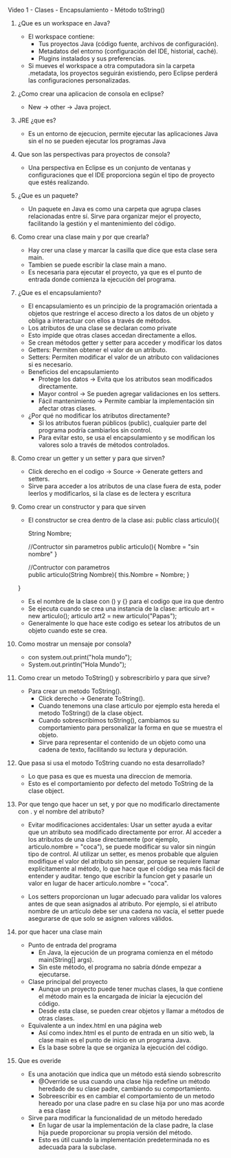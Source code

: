 Video 1 - Clases - Encapsulamiento - Método toString()


1. ¿Que es un workspace en Java?
    - El workspace contiene:
        - Tus proyectos Java (código fuente, archivos de configuración).
        - Metadatos del entorno (configuración del IDE, historial, caché).
        - Plugins instalados y sus preferencias.
    - Si mueves el workspace a otra computadora sin la carpeta .metadata, los proyectos
     seguirán existiendo, pero Eclipse perderá las configuraciones personalizadas.



2. ¿Como crear una aplicacion de consola en eclipse?
     - New -> other -> Java project. 



3. JRE ¿que es?
    - Es un entorno de ejecucion, permite ejecutar las aplicaciones Java
    sin el no se pueden ejecutar los programas Java



4. Que son las perspectivas para proyectos de consola?
    - Una perspectiva en Eclipse es un conjunto de ventanas y configuraciones 
    que el IDE proporciona según el tipo de proyecto que estés realizando.



5. ¿Que es un paquete?
    - Un paquete en Java es como una carpeta que agrupa clases relacionadas 
    entre sí. Sirve para organizar mejor el proyecto, facilitando la gestión 
    y el mantenimiento del código.



6. Como crear una clase main y por que crearla?
    - Hay crer una clase y marcar la casilla que dice 
    que esta clase sera main.
    - Tambien se puede escribir la clase main a mano.
    - Es necesaria para ejecutar el proyecto, ya que es el punto 
    de entrada donde comienza la ejecución del programa.



7. ¿Que es el encapsulamiento?
    - El encapsulamiento es un principio de la programación orientada a objetos que
    restringe el acceso directo a los datos de un objeto y obliga a interactuar con ellos a través de métodos.
    - Los atributos de una clase se declaran como private
    - Esto impide que otras clases accedan directamente a ellos.
    - Se crean métodos getter y setter para acceder y modificar los datos
    - Getters: Permiten obtener el valor de un atributo.
    - Setters: Permiten modificar el valor de un atributo con validaciones si es necesario.
    - Beneficios del encapsulamiento
        - Protege los datos → Evita que los atributos sean modificados directamente.
        - Mayor control → Se pueden agregar validaciones en los setters.
        - Fácil mantenimiento → Permite cambiar la implementación sin afectar otras clases.
    - ¿Por qué no modificar los atributos directamente?
        - Si los atributos fueran públicos (public), cualquier parte del programa podría cambiarlos sin control.
        - Para evitar esto, se usa el encapsulamiento y se modifican los valores solo a través de métodos controlados.




8. Como crear un getter y un setter y para que sirven?
    - Click derecho en el codigo -> Source -> Generate getters and setters.
    - Sirve para acceder a los atributos de una clase fuera
    de esta, poder leerlos y modificarlos, si la clase es de lectera y escritura
    

9. Como crear un constructor y para que sirven 
    - El constructor se crea dentro de la clase asi:
    public class articulo(){

        String Nombre;

        //Contructor sin parametros
        public articulo(){
            Nombre = "sin nombre"
        }

        //Contructor con parametros   
        public articulo(String Nombre){
            this.Nombre = Nombre;
        }

    }

    - Es el nombre de la clase con () y {} para el codigo que ira que dentro 
    - Se ejecuta cuando se crea una instancia de la clase:
    articulo art = new articulo();
    articulo art2 = new articulo("Papas");
    - Generalmente lo que hace este codigo es setear los atributos de un objeto
    cuando este se crea.


10. Como mostrar un mensaje por consola?
    - con system.out.print("hola mundo");
    - System.out.println("Hola Mundo");



11. Como crear un metodo ToString() y sobrescribirlo y para que sirve?
    - Para crear un metodo ToString().
        - Click derecho -> Generate ToString().
        - Cuando tenemons una clase articulo por ejemplo esta hereda 
        el metodo ToString() de la clase object.
        - Cuando sobrescribimos toString(), cambiamos su comportamiento para
         personalizar la forma en que se muestra el objeto.
        - Sirve para representar el contenido de un objeto como una cadena de texto, 
        facilitando su lectura y depuración.



12. Que pasa si usa el motodo ToString cuando no esta desarrollado?
    - Lo que pasa es que es muesta una direccion de memoria. 
    - Esto es el comportamiento por defecto del metodo ToString de la clase object. 



13. Por que tengo que hacer un set, y por que no modificarlo directamente con .
 y el nombre del atributo?

    - Evitar modificaciones accidentales:
    Usar un setter ayuda a evitar que un atributo sea modificado directamente por error. Al acceder
    a los atributos de una clase directamente (por ejemplo, articulo.nombre = "coca"), se 
    puede modificar su valor sin ningún tipo de control. Al utilizar un setter, es
    menos probable que alguien modifique el valor del atributo sin pensar, porque 
    se requiere llamar explícitamente al método, lo que hace que el código
    sea más fácil de entender y auditar.
    tengo que escribir la funcion get y pasarle un valor en lugar de hacer articulo.nombre = "coca". 

    - Los setters proporcionan un lugar adecuado para validar los valores antes de que sean 
    asignados al atributo. Por ejemplo, si el atributo nombre de un artículo debe ser una 
    cadena no vacía, el setter puede asegurarse de que solo se asignen valores válidos.


14. por que hacer una clase main
    - Punto de entrada del programa
        - En Java, la ejecución de un programa comienza en el método main(String[] args).
        - Sin este método, el programa no sabría dónde empezar a ejecutarse.
    - Clase principal del proyecto
        - Aunque un proyecto puede tener muchas clases, la que contiene el método main
         es la encargada de iniciar la ejecución del código.
        - Desde esta clase, se pueden crear objetos y llamar a métodos de otras clases.
    - Equivalente a un index.html en una página web
        - Así como index.html es el punto de entrada en un sitio web, la clase main
         es el punto de inicio en un programa Java.
        - Es la base sobre la que se organiza la ejecución del código.

15. Que es overide 
    - Es una anotación que indica que un método está siendo sobrescrito
        - @Override se usa cuando una clase hija redefine un método heredado de su clase padre,
         cambiando su comportamiento.
        - Sobreescribir es en cambiar el comportamiento de un metodo hereado por una 
        clase padre en su clase hija por uno mas acorde a esa clase 
    - Sirve para modificar la funcionalidad de un método heredado
        - En lugar de usar la implementación de la clase padre, la clase hija puede proporcionar 
        su propia versión del método.
        - Esto es útil cuando la implementación predeterminada no es adecuada para la subclase.

